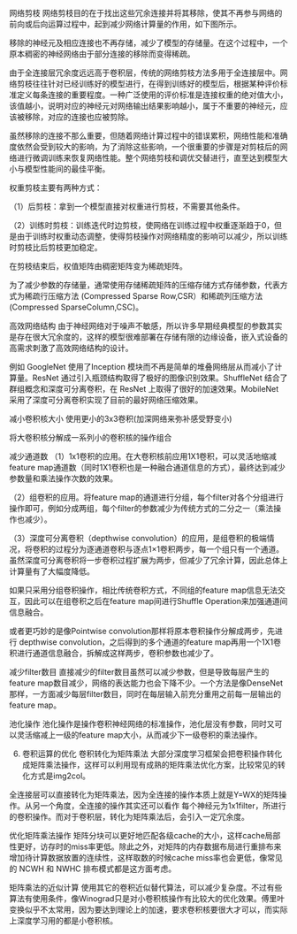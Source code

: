 

<!--
 * @version:
 * @Author:  StevenJokess https://github.com/StevenJokess
 * @Date: 2020-12-30 20:36:39
 * @LastEditors:  StevenJokess https://github.com/StevenJokess
 * @LastEditTime: 2020-12-30 20:37:36
 * @Description:
 * @TODO::
 * @Reference:https://bbs.cvmart.net/topics/1506
-->

网络剪枝
网络剪枝目的在于找出这些冗余连接并将其移除，使其不再参与网络的前向或后向运算过程中，起到减少网络计算量的作用，如下图所示。

移除的神经元及相应连接也不再存储，减少了模型的存储量。在这个过程中，一个原本稠密的神经网络由于部分连接的移除而变得稀疏。


由于全连接层冗余度远远高于卷积层，传统的网络剪枝方法多用于全连接层中。网络剪枝往往针对已经训练好的模型进行，在得到训练好的模型后，根据某种评价标准定义每条连接的重要程度。一种广泛使用的评价标准是连接权重的绝对值大小，该值越小，说明对应的神经元对网络输出结果影响越小，属于不重要的神经元，应该被移除，对应的连接也应被剪除。

虽然移除的连接不那么重要，但随着网络计算过程中的错误累积，网络性能和准确度依然会受到较大的影响，为了消除这些影响，一个很重要的步骤是对剪枝后的网络进行微调训练来恢复网络性能。整个网络剪枝和调优交替进行，直至达到模型大小与模型性能间的最佳平衡。

权重剪枝主要有两种方式：

（1）后剪枝：拿到一个模型直接对权重进行剪枝，不需要其他条件。

（2）训练时剪枝：训练迭代时边剪枝，使网络在训练过程中权重逐渐趋于0，但是由于训练时权重动态调整，使得剪枝操作对网络精度的影响可以减少，所以训练时剪枝比后剪枝更加稳定。

在剪枝结束后，权值矩阵由稠密矩阵变为稀疏矩阵。

为了减少参数的存储量，通常使用存储稀疏矩阵的压缩存储方式存储参数，代表方式为稀疏行压缩方法 (Compressed Sparse Row,CSR）和稀疏列压缩方法 (Compressed SparseColumn,CSC)。

高效网络结构
由于神经网络对于噪声不敏感，所以许多早期经典模型的参数其实是存在很大冗余度的，这样的模型很难部署在存储有限的边缘设备，嵌入式设备的高需求刺激了高效网络结构的设计。

例如 GoogleNet 使用了Inception 模块而不再是简单的堆叠网络层从而减小了计算量。ResNet 通过引入瓶颈结构取得了极好的图像识别效果。ShuffleNet 结合了群组概念和深度可分离卷积，在 ResNet 上取得了很好的加速效果。MobileNet 采用了深度可分离卷积实现了目前的最好网络压缩效果。

减小卷积核大小
使用更小的3x3卷积(加深网络来弥补感受野变小)

将大卷积核分解成一系列小的卷积核的操作组合

减少通道数
（1）1x1卷积的应用。在大卷积核前应用1X1卷积，可以灵活地缩减feature map通道数（同时1X1卷积也是一种融合通道信息的方式），最终达到减少参数量和乘法操作次数的效果。

（2）组卷积的应用。将feature map的通道进行分组，每个filter对各个分组进行操作即可，例如分成两组，每个filter的参数减少为传统方式的二分之一（乘法操作也减少）。

（3）深度可分离卷积（depthwise convolution）的应用，是组卷积的极端情况，将卷积的过程分为逐通道卷积与逐点1×1卷积两步，每一个组只有一个通道。虽然深度可分离卷积将一步卷积过程扩展为两步，但减少了冗余计算，因此总体上计算量有了大幅度降低。

如果只采用分组卷积操作，相比传统卷积方式，不同组的feature map信息无法交互，因此可以在组卷积之后在feature map间进行Shuffle Operation来加强通道间信息融合。

或者更巧妙的是像Pointwise convolution那样将原本卷积操作分解成两步，先进行 depthwise convolution，之后得到的多个通道的feature map再用一个1X1卷积进行通道信息融合，拆解成这样两步，卷积参数也减少了。

减少filter数目
直接减少的filter数目虽然可以减少参数，但是导致每层产生的feature map数目减少，网络的表达能力也会下降不少。一个方法是像DenseNet那样，一方面减少每层filter数目，同时在每层输入前充分重用之前每一层输出的feature map。

池化操作
池化操作是操作卷积神经网络的标准操作，池化层没有参数，同时又可以灵活缩减上一级的feature map大小，从而减少下一级卷积的乘法操作。

6. 卷积运算的优化
卷积转化为矩阵乘法
大部分深度学习框架会把卷积操作转化成矩阵乘法操作，这样可以利用现有成熟的矩阵乘法优化方案，比较常见的转化方式是img2col。

全连接层可以直接转化为矩阵乘法，因为全连接的操作本质上就是Y=WX的矩阵操作。从另一个角度，全连接的操作其实还可以看作 每个神经元为1x1filter，所进行的卷积操作。而对于卷积层，转化为矩阵乘法后，会引入一定冗余度。

优化矩阵乘法操作
矩阵分块可以更好地匹配各级cache的大小，这样cache局部性更好，访存时的miss率更低。除此之外，对矩阵的内存数据布局进行重排布来增加待计算数据放置的连续性，这样取数的时候cache miss率也会更低，像常见的 NCWH 和 NWHC 排布模式都是这方面考虑。

矩阵乘法的近似计算
使用其它的卷积近似替代算法，可以减少复杂度。不过有些算法有使用条件，像Winograd只是对小卷积核操作有比较大的优化效果。傅里叶变换似乎不太常用，因为要达到理论上的加速，要求卷积核要很大才可以，而实际上深度学习用的都是小卷积核。
